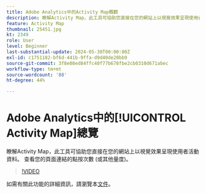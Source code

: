 ```yaml
---
title: Adobe Analytics中的Activity Map概觀
description: 瞭解Activity Map，此工具可協助您直接在您的網站上以視覺效果呈現使用者活動資料。 查看您的頁面連結的點按次數 (或其他量度)。
feature: Activity Map
thumbnail: 25451.jpg
kt: 2349
role: User
level: Beginner
last-substantial-update: 2024-05-30T00:00:00Z
exl-id: c1751182-bf6d-441b-9ffa-d9d40de20bb9
source-git-commit: 3f8e08ed84ffc40f77b678fbe2cb0310d671abec
workflow-type: tm+mt
source-wordcount: '88'
ht-degree: 44%

---
```


# Adobe Analytics中的[!UICONTROL Activity Map]總覽

瞭解Activity Map，此工具可協助您直接在您的網站上以視覺效果呈現使用者活動資料。 查看您的頁面連結的點按次數 (或其他量度)。

>[!VIDEO](https://video.tv.adobe.com/v/25451/?quality=12&learn=on)

如需有關此功能的詳細資訊，請瀏覽本[文件](https://experienceleague.adobe.com/zh-hant/docs/analytics/analyze/activity-map/activity-map)。
